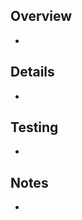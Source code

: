  ## Overview
- <!--- Summary of changes -->

## Details
- <!--- Smaller, less notable changes, and implementation details -->

## Testing
- <!--- At a minimum, should mention passing existing test suite -->

## Notes
- <!--- Mention and/or resolve Github issues and PRs -->